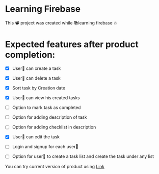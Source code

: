 # Learning Firebase
This 📽 project was created while 📚learning firebase 🔥

# Expected features after product completion:

- [x] User👤 can create a task
- [x] User👤 can delete a task
- [x] Sort task by Creation date
- [x] User👤 can view his created tasks
- [ ] Option to mark task as completed
- [ ] Option for adding description of task
- [ ] Option for adding checklist in description
- [x] User👤 can edit the task
- [ ] Login and signup for each user👤
- [ ] Option for user👤 to create a task list and create the task under any list


You can try current version of product using [Link](https://todo-app-349b9.web.app)
